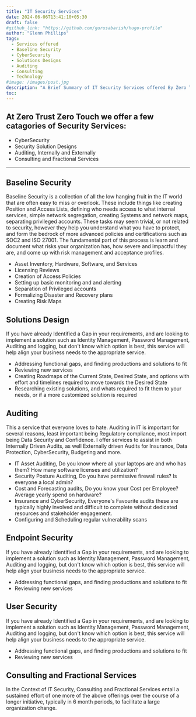 ```yaml
---
title: "IT Security Services"
date: 2024-06-06T13:41:10+05:30
draft: false
#github_link: "https://github.com/gurusabarish/hugo-profile"
author: "Glenn Phillips"
tags:
  - Services offered
  - Baseline Security
  - CyberSecurity
  - Solutions Designs
  - Auditing
  - Consulting
  - Technology
#image: /images/post.jpg
description: "A Brief Summary of IT Security Services offered By Zero Trust Zero Touch"
toc: 
---
```


## At Zero Trust Zero Touch we offer a few  catagories of Security Services:
- CyberSecurity
- Security Solution Designs
- Auditing, Internally and Externally
- Consulting and Fractional Services

<hr>

## Baseline Security

Baseline Security is a collection of all the low hanging fruit in the IT world that are often easy to miss or overlook. These include things like creating Position and Access Lists, defining who needs access to what internal services, simple network segregation, creating Systems and network maps, separating privileged accounts.  These tasks may seem trivial, or not related to security, however they help you understand what you have to protect, and form the bedrock of more advanced policies and certifications such as SOC2 and ISO 27001. The fundamental part of this process is learn and document what risks your organization has, how severe and impactful they are, and come up with risk management and acceptance profiles.
 - Asset Inventory, Hardware, Software, and Services
 - Licensing Reviews
 - Creation of Access Policies
 - Setting up basic monitoring and and alerting
 - Separation of Privileged accounts
 - Formalizing Disaster and Recovery plans
 - Creating Risk Maps

## Solutions Design

If you have already Identified a Gap in your requirements, and are looking to implement a solution such as Identity Management, Password Management, Auditing and logging, but don't know which option is best, this service will help align your business needs to the appropriate service.
 - Addressing functional gaps, and finding productions and solutions to fit
 - Reviewing new services
 - Creating Roadmaps of the Current State, Desired State, and options with effort and timelines required to move towards the Desired State
 - Researching existing solutions, and whats required to fit them to your needs, or if a more customized solution is required

## Auditing

This a service that everyone loves to hate. Auditing in IT is important for several reasons, least important being Regulatory compliance, most import being Data Security and Confidence. I offer services to assist in both Internally Driven Audits, as well Externally driven Audits for Insurance, Data Protection, CyberSecurity, Budgeting and more.
 - IT Asset Auditing, Do you know where all your laptops are and who has them? How many software licenses and utilization?
 - Security Posture Auditing, Do you have permissive firewall rules? Is everyone a local admin?
 - Cost and Forecasting audits, Do you know your Cost per Employee? Average yearly spend on hardware?
 - Insurance and CyberSecurity, Everyone's Favourite audits these are typically highly involved and difficult to complete without dedicated resources and stakeholder engagement.
 - Configuring and Scheduling regular vulnerability scans

## Endpoint Security

If you have already Identified a Gap in your requirements, and are looking to implement a solution such as Identity Management, Password Management, Auditing and logging, but don't know which option is best, this service will help align your business needs to the appropriate service.
 - Addressing functional gaps, and finding productions and solutions to fit
 - Reviewing new services

## User Security

If you have already Identified a Gap in your requirements, and are looking to implement a solution such as Identity Management, Password Management, Auditing and logging, but don't know which option is best, this service will help align your business needs to the appropriate service.
 - Addressing functional gaps, and finding productions and solutions to fit
 - Reviewing new services

## Consulting and Fractional Services

In the Context of IT Security, Consulting and Fractional Services entail a sustained effort of one more of the above offerings over the course of a longer initiative, typically in 6 month periods, to facilitate a large organization change.